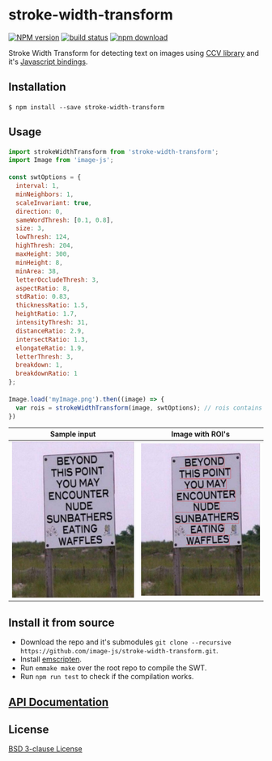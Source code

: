 # stroke-width-transform

  [![NPM version][npm-image]][npm-url]
  [![build status][travis-image]][travis-url]
  [![npm download][download-image]][download-url]

Stroke Width Transform for detecting text on images using [CCV library](https://github.com/liuliu/ccv) and it's [Javascript bindings](https://github.com/fta2012/ccv-js).

## Installation

`$ npm install --save stroke-width-transform`

## Usage

```js
import strokeWidthTransform from 'stroke-width-transform';
import Image from 'image-js';

const swtOptions = {
  interval: 1,
  minNeighbors: 1,
  scaleInvariant: true,
  direction: 0,
  sameWordThresh: [0.1, 0.8],
  size: 3,
  lowThresh: 124,
  highThresh: 204,
  maxHeight: 300,
  minHeight: 8,
  minArea: 38,
  letterOccludeThresh: 3,
  aspectRatio: 8,
  stdRatio: 0.83,
  thicknessRatio: 1.5,
  heightRatio: 1.7,
  intensityThresh: 31,
  distanceRatio: 2.9,
  intersectRatio: 1.3,
  elongateRatio: 1.9,
  letterThresh: 3,
  breakdown: 1,
  breakdownRatio: 1 
};

Image.load('myImage.png').then((image) => {
  var rois = strokeWidthTransform(image, swtOptions); // rois contains the regions with text
})
```

Sample input             |  Image with ROI's
:-------------------------:|:-------------------------:
![](./example/sample.jpg)  |  ![](./example/sample-output.jpg)

## Install it from source

* Download the repo and it's submodules `git clone --recursive https://github.com/image-js/stroke-width-transform.git`.
* Install [emscripten](https://kripken.github.io/emscripten-site/docs/getting_started/downloads.html).
* Run `emmake make` over the root repo to compile the SWT.
* Run `npm run test` to check if the compilation works.

## [API Documentation](https://image-js.github.io/stroke-width-transform/)

## License

  [BSD 3-clause License](./LICENSE)

[npm-image]: https://img.shields.io/npm/v/stroke-width-transform.svg?style=flat-square
[npm-url]: https://www.npmjs.com/package/stroke-width-transform
[travis-image]: https://img.shields.io/travis/image-js/stroke-width-transform/master.svg?style=flat-square
[travis-url]: https://travis-ci.org/image-js/stroke-width-transform
[download-image]: https://img.shields.io/npm/dm/stroke-width-transform.svg?style=flat-square
[download-url]: https://www.npmjs.com/package/stroke-width-transform
